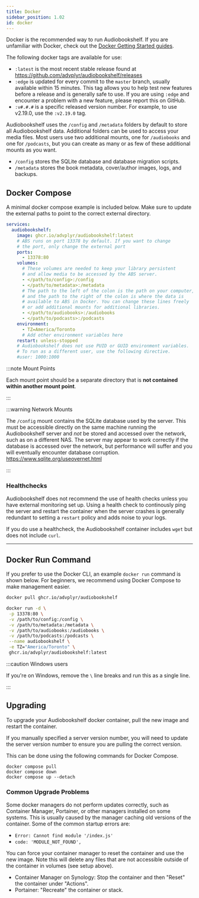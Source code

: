 ```yaml
---
title: Docker
sidebar_position: 1.02
id: docker
---
```


Docker is the recommended way to run Audiobookshelf. If you are unfamiliar with Docker, check out the [Docker Getting Started guides](https://docs.docker.com/get-started/docker-concepts/the-basics/what-is-a-container/).

The following docker tags are available for use:

- `:latest` is the most recent stable release found at https://github.com/advplyr/audiobookshelf/releases
- `:edge` is updated for every commit to the `master` branch, usually available within 15 minutes. This tag allows you to help test new features before a release and is generally safe to use. If you are using `:edge` and encounter a problem with a new feature, please report this on GitHub.
- `:v#.#.#` is a specific released version number. For example, to use v2.19.0, use the `:v2.19.0` tag.

Audiobookshelf uses the `/config` and `/metadata` folders by default to store all Audiobookshelf data. Additional folders can be used to access your media files. Most users use two additional mounts, one for `/audiobooks` and one for `/podcasts`, but you can create as many or as few of these additional mounts as you want.

- `/config` stores the SQLite database and database migration scripts.
- `/metadata` stores the book metadata, cover/author images, logs, and backups.

## Docker Compose

A minimal docker compose example is included below. Make sure to update the external paths to point to the correct external directory.

```yaml title="docker-compose.yml"
services:
  audiobookshelf:
    image: ghcr.io/advplyr/audiobookshelf:latest
    # ABS runs on port 13378 by default. If you want to change
    # the port, only change the external port
    ports:
      - 13378:80
    volumes:
      # These volumes are needed to keep your library persistent
      # and allow media to be accessed by the ABS server.
      - </path/to/config>:/config
      - </path/to/metadata>:/metadata
      # The path to the left of the colon is the path on your computer,
      # and the path to the right of the colon is where the data is
      # available to ABS in Docker. You can change these lines freely
      # or add additional mounts for additional libraries.
      - </path/to/audiobooks>:/audiobooks
      - </path/to/podcasts>:/podcasts
    environment:
      - TZ=America/Toronto
      # Add other environment variables here
    restart: unless-stopped
    # Audiobookshelf does not use PUID or GUID environment variables.
    # To run as a different user, use the following directive.
    #user: 1000:1000
```

:::note Mount Points

Each mount point should be a separate directory that is **not contained within another mount point**.

:::

:::warning Network Mounts

The `/config` mount contains the SQLite database used by the server. This must be accessible directly on the same machine running the Audiobookshelf server and _not_ be stored and accessed over the network, such as on a different NAS. The server may appear to work correctly if the database is accessed over the network, but performance will suffer and you will eventually encounter database corruption. https://www.sqlite.org/useovernet.html

:::

### Healthchecks

Audiobookshelf does not recommend the use of health checks unless you have external monitoring set up. Using a health check to continously ping the server and restart the container when the server crashes is generally redundant to setting a `restart` policy and adds noise to your logs.

If you do use a healthcheck, the Audiobookshelf container includes `wget` but does not include `curl`.

---

## Docker Run Command

If you prefer to use the Docker CLI, an example `docker run` command is shown below. For beginners, we recommend using Docker Compose to make management easier.

```bash
docker pull ghcr.io/advplyr/audiobookshelf

docker run -d \
 -p 13378:80 \
 -v /path/to/config:/config \
 -v /path/to/metadata:/metadata \
 -v /path/to/audiobooks:/audiobooks \
 -v /path/to/podcasts:/podcasts \
 --name audiobookshelf \
 -e TZ="America/Toronto" \
 ghcr.io/advplyr/audiobookshelf:latest
```

:::caution Windows users

If you're on Windows, remove the `\` line breaks and run this as a single line.

:::

## Upgrading

To upgrade your Audiobookshelf docker container, pull the new image and restart the container.

If you manually specified a server version number, you will need to update the server version number to ensure you are pulling the correct version.

This can be done using the following commands for Docker Compose.

```
docker compose pull
docker compose down
docker compose up --detach
```

### Common Upgrade Problems

Some docker managers do not perform updates correctly, such as Container Manager, Portainer, or other managers installed on some systems. This is usually caused by the manager caching old versions of the container. Some of the common startup errors are:

- `Error: Cannot find module '/index.js'`
- `code: 'MODULE_NOT_FOUND',`

You can force your container manager to reset the container and use the new image. Note this will delete any files that are not accessible outside of the container in volumes (see setup above).

- Container Manager on Synology: Stop the container and then "Reset" the container under "Actions".
- Portainer: "Recreate" the container or stack.
